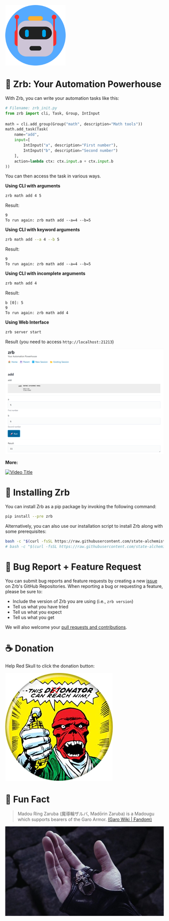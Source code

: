 ![](https://raw.githubusercontent.com/state-alchemists/zrb/main/_images/zrb/android-chrome-192x192.png)

# 🤖 Zrb: Your Automation Powerhouse

With Zrb, you can write your automation tasks like this:


```python
# Filename: zrb_init.py
from zrb import cli, Task, Group, IntInput

math = cli.add_group(Group("math", description="Math tools"))
math.add_task(Task(
    name="add",
    input=[
        IntInput("a", description="First number"),
        IntInput("b", description="Second number")
    ],
    action=lambda ctx: ctx.input.a + ctx.input.b
))
```

You can then access the task in various ways.

__Using CLI with arguments__

```bash
zrb math add 4 5
```

Result:

```
9
To run again: zrb math add --a=4 --b=5
```

__Using CLI with keyword arguments__

```bash
zrb math add --a 4 --b 5
```

Result:

```
9
To run again: zrb math add --a=4 --b=5
```

__Using CLI with incomplete arguments__

```bash
zrb math add 4
```

Result:

```
b [0]: 5
9
To run again: zrb math add 4
```

__Using Web Interface__

```bash
zrb server start
```

Result (you need to access `http://localhost:21213`)

![](https://raw.githubusercontent.com/state-alchemists/zrb/refs/heads/1.0.0/_images/web.png)

__More:__

[![Video Title](https://img.youtube.com/vi/W7dgk96l__o/0.jpg)](https://www.youtube.com/watch?v=W7dgk96l__o)


# 🫰 Installing Zrb

You can install Zrb as a pip package by invoking the following command:

```bash
pip install --pre zrb
```

Alternatively, you can also use our installation script to install Zrb along with some prerequisites:

```bash
bash -c "$(curl -fsSL https://raw.githubusercontent.com/state-alchemists/zrb/refs/heads/1.0.0/install.sh)"
# bash -c "$(curl -fsSL https://raw.githubusercontent.com/state-alchemists/zrb/main/install.sh)"
```

# 🐞 Bug Report + Feature Request

You can submit bug reports and feature requests by creating a new [issue](https://github.com/state-alchemists/zrb/issues) on Zrb's GitHub Repositories. When reporting a bug or requesting a feature, please be sure to:

- Include the version of Zrb you are using (i.e., `zrb version`)
- Tell us what you have tried
- Tell us what you expect
- Tell us what you get

We will also welcome your [pull requests and contributions](https://github.com/state-alchemists/zrb/pulls).


# ☕ Donation

Help Red Skull to click the donation button:

[![](https://raw.githubusercontent.com/state-alchemists/zrb/main/_images/donator.png)](https://stalchmst.com/donation)

# 🎉 Fun Fact

> Madou Ring Zaruba (魔導輪ザルバ, Madōrin Zaruba) is a Madougu which supports bearers of the Garo Armor. [(Garo Wiki | Fandom)](https://garo.fandom.com/wiki/Zaruba)

![Madou Ring Zaruba on Kouga's Hand](https://raw.githubusercontent.com/state-alchemists/zrb/main/_images/madou-ring-zaruba.jpg)
